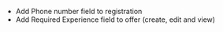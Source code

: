 * Add Phone number field to registration
* Add Required Experience field to offer (create, edit and view)
